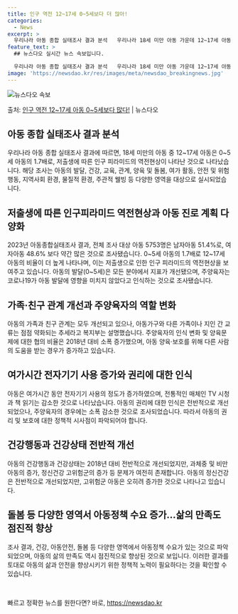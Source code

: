 ```yaml
---
title: 인구 역전 12~17세 0~5세보다 더 많아!
categories:
  - News
excerpt: >
  우리나라 아동 종합 실태조사 결과 분석   우리나라 18세 미만 아동 가운데 12~17세 아동이 0~5세의 …
feature_text: >
  ## 뉴스다오 실시간 뉴스 속보입니다.

  우리나라 아동 종합 실태조사 결과 분석   우리나라 18세 미만 아동 가운데 12~17세 아동이 0~5세의 …
image: 'https://newsdao.kr/res/images/meta/newsdao_breakingnews.jpg'
---
```


![뉴스다오 속보](https://newsdao.kr/res/images/meta/newsdao_breakingnews.jpg)

<p>출처: <a href="https://newsdao.kr/4133" rel="dofollow">인구 역전 12~17세 아동 0~5세보다 많다!</a> | 뉴스다오</p>

<h2 data-ke-size="size26">아동 종합 실태조사 결과 분석</h2>
우리나라 아동 종합 실태조사 결과에 따르면, 18세 미만의 아동 중 12~17세 아동은 0~5세 아동의 1.7배로, 저출생에 따른 인구 피라미드의 역전현상이 나타난 것으로 나타났습니다. 해당 조사는 아동의 발달, 건강, 교육, 관계, 양육 및 돌봄, 여가 활동, 안전 및 위험행동, 지역사회 환경, 물질적 환경, 주관적 웰빙 등 다양한 영역을 대상으로 실시되었습니다.

<h2 data-ke-size="size26">저출생에 따른 인구피라미드 역전현상과 아동 진로 계획 다양화</h2>
2023년 아동종합실태조사 결과, 전체 조사 대상 아동 5753명은 남자아동 51.4%로, 여자아동 48.6% 보다 약간 많은 것으로 조사됐습니다. 0~5세 아동의 1.7배로 12~17세 아동의 비율이 더 높게 나타나며, 이는 저출생으로 인한 인구 피라미드의 역전현상을 보여주고 있습니다. 아동의 발달(0~5세)은 모든 분야에서 지표가 개선됐으며, 주양육자는 코로나19가 아동 발달에 영향을 미치지 않았다고 인식하는 것으로 조사됐습니다.

<h2 data-ke-size="size26">가족·친구 관계 개선과 주양육자의 역할 변화</h2>
아동의 가족과 친구 관계는 모두 개선되고 있으나, 아동가구와 다른 가족이나 지인 간 교류는 점점 약화되는 추세라고 복지부는 설명했습니다. 주양육자의 인식 변화 및 양육문제에 대한 협의 비율은 2018년 대비 소폭 증가했으며, 아동 양육·보호를 위해 다른 사람의 도움을 받는 경우가 증가하고 있습니다.

<h2 data-ke-size="size26">여가시간 전자기기 사용 증가와 권리에 대한 인식</h2>
아동은 여가시간 동안 전자기기 사용의 정도가 증가하였으며, 전통적인 매체인 TV 시청과 책 읽기는 감소한 것으로 나타났습니다. 아동의 권리에 대한 인식은 전반적으로 개선되었으나, 주양육자의 경우에는 소폭 감소한 것으로 조사되었습니다. 따라서 아동의 권리 및 보호에 대한 정책적 시사점이 파악되어야 합니다.

<h2 data-ke-size="size26">건강행동과 건강상태 전반적 개선</h2>
아동의 건강행동과 건강상태는 2018년 대비 전반적으로 개선되었지만, 과체중 및 비만 아동의 증가, 정신건강 고위험군의 증가 등 문제가 여전히 존재합니다. 아동의 정신건강은 전반적으로 개선되었지만, 고위험군 아동은 오히려 증가한 것으로 나타나고 있습니다.

<h2 data-ke-size="size26">돌봄 등 다양한 영역서 아동정책 수요 증가…삶의 만족도 점진적 향상</h2>
조사 결과, 건강, 아동안전, 돌봄 등 다양한 영역에서 아동정책 수요가 있는 것으로 파악되었으며, 아동의 삶의 만족도 역시 점진적으로 향상된 것으로 보입니다. 이러한 결과를 토대로 아동의 삶과 안전을 향상시키기 위한 정책적 노력이 필요하다는 것을 확인할 수 있습니다.
<p data-ke-size="size16">&nbsp;</p> 

빠르고 정확한 뉴스를 원한다면? 바로, <a href="https://newsdao.kr" rel="dofollow">https://newsdao.kr</a>


